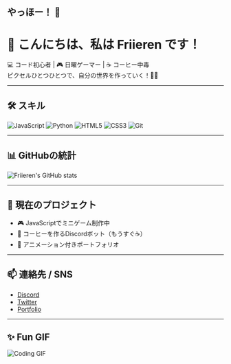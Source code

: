 ## やっほー！ 👋
# 👋 こんにちは、私は Friieren です！

💻 コード初心者 | 🎮 日曜ゲーマー | ☕ コーヒー中毒  
ピクセルひとつひとつで、自分の世界を作っていく！🌈✨

---

## 🛠️ スキル
![JavaScript](https://img.shields.io/badge/JavaScript-F7DF1E?style=for-the-badge&logo=javascript&logoColor=black)
![Python](https://img.shields.io/badge/Python-3776AB?style=for-the-badge&logo=python&logoColor=white)
![HTML5](https://img.shields.io/badge/HTML5-E34F26?style=for-the-badge&logo=html5&logoColor=white)
![CSS3](https://img.shields.io/badge/CSS3-1572B6?style=for-the-badge&logo=css3&logoColor=white)
![Git](https://img.shields.io/badge/Git-F05032?style=for-the-badge&logo=git&logoColor=white)

---

## 📊 GitHubの統計
![Friieren's GitHub stats](https://github-readme-stats.vercel.app/api?username=TonPseudoGitHub&show_icons=true&theme=radical)

---

## 🚀 現在のプロジェクト
- 🎮 JavaScriptでミニゲーム制作中  
- 🤖 コーヒーを作るDiscordボット（もうすぐ☕）  
- 🌈 アニメーション付きポートフォリオ  

---

## 📫 連絡先 / SNS
- [Discord](@Thomana31)  
- [Twitter]([https://twitter.com/@ThomasOtsuka](https://x.com/ThomasOtsuka))  
- [Portfolio](https://tonsite.com)  

---

## ✨ Fun GIF
![Coding GIF](https://media1.giphy.com/media/v1.Y2lkPTZjMDliOTUycGI1MHRrc3hleGZjZWdoMWQxbXNjZjNzcGtnemZrNmZ2NTF6N2lxMiZlcD12MV9naWZzX3NlYXJjaCZjdD1n/ule4vhcY1xEKQ/giphy.gif)

<!--
**Friieren/Friieren** is a ✨ _special_ ✨ repository because its `README.md` (this file) appears on your GitHub profile.

Here are some ideas to get you started:

- 🔭 I’m currently working on ...
- 🌱 I’m currently learning ...
- 👯 I’m looking to collaborate on ...
- 🤔 I’m looking for help with ...
- 💬 Ask me about ...
- 📫 How to reach me: ...
- 😄 Pronouns: ...
- ⚡ Fun fact: ...
-->
